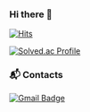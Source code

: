 ### Hi there 👋

[![Hits](https://hits.seeyoufarm.com/api/count/incr/badge.svg?url=https%3A%2F%2Fgithub.com%2Frbgusdlza)](https://hits.seeyoufarm.com)

[![Solved.ac Profile](http://mazassumnida.wtf/api/v2/generate_badge?boj=rbgusdlza)](https://solved.ac/rbgusdlza/)

### :mailbox_with_mail: Contacts
[![Gmail Badge](https://img.shields.io/badge/Gmail-d14836?style=flat-square&logo=Gmail&logoColor=white&link=mailto:rbgusdlza@gmail.com)](mailto:rbgusdlza@gmail.com)
